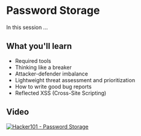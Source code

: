 Password Storage
================

In this session ...

What you'll learn
-----------------

- Required tools
- Thinking like a breaker
- Attacker-defender imbalance
- Lightweight threat assessment and prioritization
- How to write good bug reports
- Reflected XSS (Cross-Site Scripting)

Video
-----

[![Hacker101 - Password Storage](https://img.youtube.com/vi/xZ5cxxllgP8/0.jpg)](https://www.youtube.com/watch?v=xZ5cxxllgP8)
